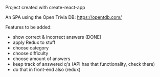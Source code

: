 Project created with create-react-app

An SPA using the Open Trivia DB: https://opentdb.com/

Features to be added:
- show correct & incorrect answers (DONE)
- apply Redux to stuff
- choose category
- choose difficulty
- choose amount of answers
- keep track of answered q's (API has that functionality, check there)
- do that in front-end also (redux)
